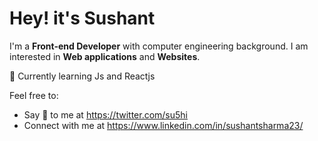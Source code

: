 # Hey! it's Sushant
I'm a **Front-end Developer** with computer engineering background. I am interested in **Web applications** and **Websites**. 

:seedling: Currently learning Js and Reactjs

Feel free to: 
 - Say 👋 to me at https://twitter.com/su5hi 
 - Connect with me at https://www.linkedin.com/in/sushantsharma23/
